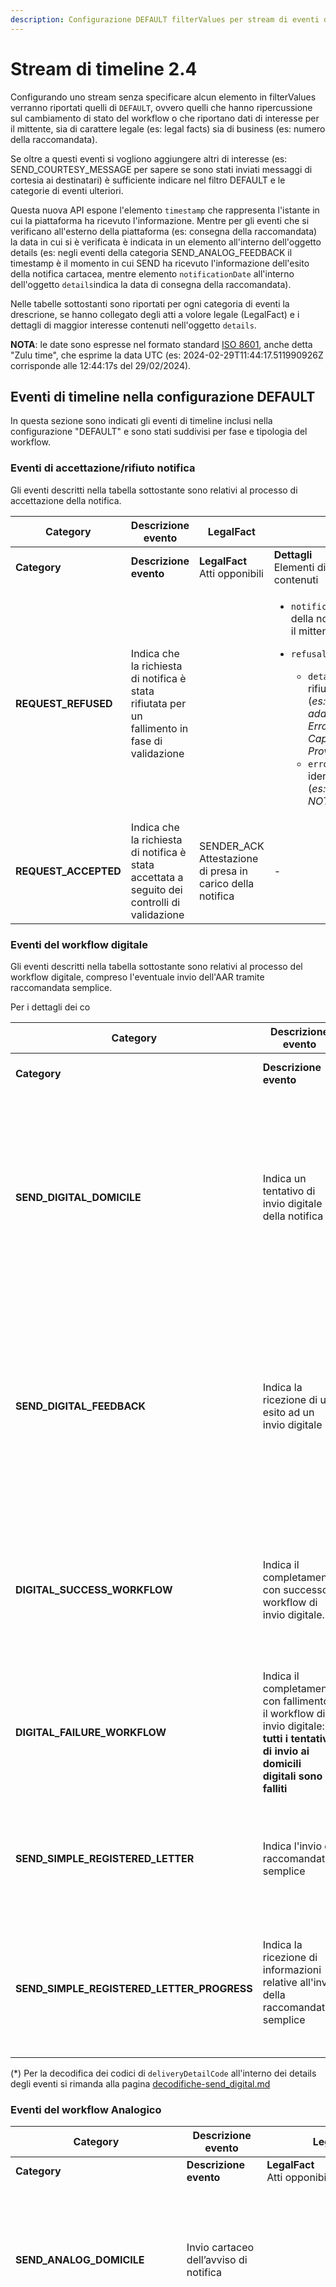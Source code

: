 ```yaml
---
description: Configurazione DEFAULT filterValues per stream di eventi di timeline
---
```


# Stream di timeline 2.4

Configurando uno stream senza specificare alcun elemento in filterValues verranno riportati quelli di `DEFAULT`, ovvero quelli che hanno ripercussione sul cambiamento di stato del workflow o che riportano dati di interesse per il mittente, sia di carattere legale (es: legal facts) sia di business (es: numero della raccomandata).

Se oltre a questi eventi si vogliono aggiungere altri di interesse (es: SEND\_COURTESY\_MESSAGE per sapere se sono stati inviati messaggi di cortesia ai destinatari) è sufficiente indicare nel filtro DEFAULT e le categorie di eventi ulteriori.

Questa nuova API espone l'elemento `timestamp` che rappresenta l'istante in cui la piattaforma ha ricevuto l'informazione. Mentre per gli eventi che si verificano all'esterno della piattaforma (es: consegna della raccomandata) la data in cui si è verificata è indicata in un elemento all'interno dell'oggetto details (es: negli eventi della categoria SEND\_ANALOG\_FEEDBACK il timestamp è il momento in cui SEND ha ricevuto l'informazione dell'esito della notifica cartacea, mentre elemento `notificationDate` all'interno dell'oggetto `details`indica la data di consegna della raccomandata).

Nelle tabelle sottostanti sono riportati per ogni categoria di eventi la drescrione, se hanno collegato degli atti a volore legale (LegalFact) e i dettagli di maggior interesse contenuti nell'oggetto `details`.

**NOTA**: le date sono espresse nel formato standard [ISO 8601](https://en.wikipedia.org/wiki/ISO\_8601), anche detta "Zulu time", che esprime la data UTC (es: 2024-02-29T11:44:17.511990926Z corrisponde alle 12:44:17s del 29/02/2024).

## Eventi di timeline nella configurazione DEFAULT

In questa sezione sono indicati gli eventi di timeline inclusi nella configurazione "DEFAULT"  e sono stati suddivisi per fase e tipologia del workflow.

### Eventi di accettazione/rifiuto notifica <a href="#eventi-di-timeline-di-validazione-della-richiesta" id="eventi-di-timeline-di-validazione-della-richiesta"></a>

Gli eventi descritti nella tabella sottostante sono relativi al processo di accettazione della notifica.

<table data-header-hidden data-full-width="true"><thead><tr><th width="235">Category</th><th width="195">Descrizione evento</th><th width="183">LegalFact</th><th>Details</th></tr></thead><tbody><tr><td><strong>Category</strong></td><td><strong>Descrizione evento</strong></td><td><strong>LegalFact</strong><br>Atti opponibili</td><td><strong>Dettagli</strong><br>Elementi di interesse contenuti</td></tr><tr><td><strong>REQUEST_REFUSED</strong></td><td>Indica che la richiesta di notifica è stata rifiutata per un fallimento in fase di validazione</td><td> </td><td><ul><li><code>notificationCost</code>: costo della notifica rifiutata per il mittente</li><li><p><code>refusalReasons</code>:</p><ul><li><code>detail</code>: motivo del rifiuta della notifica (<em>es: Validation failed, address is not valid. Error=Invalid Address, Cap, City and Province</em>)</li><li><code>errorCode</code>: codice identificati dell'errore (<em>es: NOT_VALID_ADDRESS</em>)</li></ul></li></ul></td></tr><tr><td><strong>REQUEST_ACCEPTED</strong></td><td>Indica che la richiesta di notifica è stata accettata a seguito dei controlli di validazione</td><td>SENDER_ACK<br>Attestazione di presa in carico della notifica</td><td>-</td></tr></tbody></table>

### Eventi del workflow digitale <a href="#eventi-di-timeline-di-scelta-del-workflow-digitale" id="eventi-di-timeline-di-scelta-del-workflow-digitale"></a>

Gli eventi descritti nella tabella sottostante sono relativi al processo del workflow digitale, compreso l'eventuale invio dell'AAR tramite raccomandata semplice.&#x20;

Per i dettagli dei co

<table data-header-hidden data-full-width="true"><thead><tr><th width="266">Category</th><th width="196">Descrizione evento</th><th width="183">LegalFact</th><th>Details</th></tr></thead><tbody><tr><td><strong>Category</strong></td><td><strong>Descrizione evento</strong></td><td><strong>LegalFact</strong><br>Atti opponibili</td><td><strong>Dettagli</strong><br>Elementi di interesse contenuti</td></tr><tr><td><strong>SEND_DIGITAL_DOMICILE</strong></td><td>Indica un tentativo di invio digitale della notifica</td><td></td><td><ul><li><code>recIndex</code>:  posizione del destinatario nell'array recipients</li><li><p><code>digitalAddress</code>: indirizzo digitale del destinatario</p><ul><li><code>type</code>: <em>PEC</em></li><li><code>address</code>: indirizzo PEC</li></ul></li><li><code>digitalAddressSource</code>: tipologia del domicilio digitale (<em>PLATFORM, SPECIAL, GENERAL</em>)</li></ul></td></tr><tr><td><strong>SEND_DIGITAL_FEEDBACK</strong></td><td>Indica la ricezione di un esito ad un invio digitale</td><td>PEC_RECEIPT<br>File in formato EML che attesta la consegna della PEC<br></td><td><ul><li><code>recIndex</code>:  posizione del destinatario nell'array recipients</li><li><code>responseStatus</code>: esito dell'invio digitale (<em>es: OK</em>)</li><li><code>notificationDate</code>: data di consegna o mancata consegna della PEC.</li><li><code>deliveryFailureCause</code>: Eventuali errori (*)</li><li><code>deliveryDetailCode</code>: Codice di consegna (*)</li></ul></td></tr><tr><td><strong>DIGITAL_SUCCESS_WORKFLOW</strong></td><td>Indica il completamento con successo il workflow di invio digitale.</td><td>DIGITAL_DELIVERY Attestazione generata alla conclusione dei tentativi di invio sui domicili digitali disponibili, nel caso si siano completati con un evento di consegna</td><td><ul><li><code>recIndex</code>:  posizione del destinatario nell'array recipients</li><li><p><code>digitalAddress</code>: indirizzo digitale del destinatario</p><ul><li><code>type</code>: <em>PEC</em></li><li><code>address</code>: indirizzo PEC</li></ul></li></ul></td></tr><tr><td><strong>DIGITAL_FAILURE_WORKFLOW</strong></td><td>Indica il completamento con fallimento il workflow di invio digitale: <strong>tutti i tentativi di invio ai domicili digitali sono falliti</strong></td><td>DIGITAL_DELIVERY<br>generata alla conclusione dei tentativi di invio sui domicili digitali disponibili, nel caso si siano completati con una mancata consegna</td><td><ul><li><code>recIndex:</code> indica l'indice dell'array del destinatario per il quale è fallito l'invio digitale<br></li></ul></td></tr><tr><td><strong>SEND_SIMPLE_REGISTERED_LETTER</strong></td><td>Indica l'invio di raccomandata semplice</td><td></td><td><p></p><ul><li><code>recIndex</code>:  posizione del destinatario nell'array recipients</li><li><code>analogCost</code>: costo dell’invio cartaceo</li><li><code>physicalAddress</code>: indirizzo fisico del destinatario</li></ul></td></tr><tr><td><strong>SEND_SIMPLE_REGISTERED_LETTER_PROGRESS</strong></td><td>Indica la ricezione di informazioni  relative all'invio della raccomandata semplice<br><br></td><td></td><td><ul><li><code>recIndex</code>:  posizione del destinatario nell'array recipients</li><li><code>registeredLetterCode</code> : codice della lettera per il destinatario</li><li><code>deliveryDetailCode</code>: codice del dettaglio dell'eveto di progress</li></ul></td></tr></tbody></table>

(\*) Per la decodifica dei codici di `deliveryDetailCode` all'interno dei details degli eventi si rimanda alla pagina [decodifiche-send\_digital.md](decodifiche-send\_digital.md "mention")

### Eventi del workflow Analogico <a href="#eventi-di-timeline-di-scelta-del-workflow-analogico" id="eventi-di-timeline-di-scelta-del-workflow-analogico"></a>

<table data-header-hidden data-full-width="true"><thead><tr><th width="262">Category</th><th width="151">Descrizione evento</th><th width="177">LegalFact</th><th>Details</th></tr></thead><tbody><tr><td><strong>Category</strong></td><td><strong>Descrizione evento</strong></td><td><strong>LegalFact</strong><br>Atti opponibili</td><td><strong>Dettagli</strong><br>Elementi di interesse contenuti</td></tr><tr><td><strong>SEND_ANALOG_DOMICILE</strong></td><td>Invio cartaceo dell’avviso di notifica<br></td><td></td><td><ul><li><code>recIndex</code>:  posizione del destinatario nell'array recipients</li><li><code>analogCost:</code> costo dell’invio cartaceo</li><li><code>productType / serviceLevel</code> : tipologia del prodotto inviato (<em>es: 890/AR)</em></li><li><code>physicalAddress:</code> indirizzo fisico del destinatario</li></ul></td></tr><tr><td><strong>SEND_ANALOG_FEEDBACK</strong></td><td>Ricezione esito dell'invio cartaceo</td><td></td><td><ul><li><code>recIndex</code>:  posizione del destinatario nell'array recipients</li><li><code>physicalAddress:</code> indirizzo fisico del destinatario</li><li><code>responseStatus:</code> contiene l’esito dell'invio cartaceo. (<em>es: OK, KO</em>)</li><li><code>notificationDate</code>: data di consegna o mancata consegna.</li><li><code>registeredLetterCode:</code>codice della lettera per il mittente</li><li><code>deliveryDetailCode:</code>codice del dettaglio esito invio cartaceo</li><li><code>deliveryFailureCause</code>: causa del fallimento della consegna</li><li><code>serviceLevel</code>: tipologia del prodotto inviato (<em>es: 890/AR)</em></li><li><code>newAddress</code>: Eventuale indirizzo fisico a seguito di indagine svolta in  loco da parte dell'addetto al recapito postale</li></ul></td></tr><tr><td><strong>ANALOG_SUCCESS_WORKFLOW</strong></td><td>Completato con successo il workflow di invio cartaceo.</td><td></td><td><ul><li><code>recIndex</code>:  posizione del destinatario nell'array recipients</li><li><code>physicalAddress:</code> indirizzo fisico del destinatario</li></ul><p></p></td></tr><tr><td><strong>ANALOG_FAILURE_WORKFLOW</strong></td><td><p>Completato con fallimento il workflow di invio cartaceo.</p><p></p></td><td></td><td><ul><li><code>recIndex</code>:  posizione del destinatario nell'array recipients</li><li><code>generatedAarUrl</code>: deposito della AAR</li></ul></td></tr><tr><td><strong>COMPLETELY_UNREACHABLE</strong></td><td>Il destinatario è risultato irraggiungibile.</td><td>ANALOG_FAILURE_DELIVERY<br>Attestazione di Deposito di Avviso di Avvenuta Ricezione</td><td><ul><li><code>recIndex</code>:  posizione del destinatario nell'array recipients</li></ul></td></tr></tbody></table>

(\*) Per la decodifica dei codici di e `deliveryFailureCause` e `deliveryDetailCode` all'interno dei details degli eventi di SEND\_ANALOG\_FEEDBACK si rimanda alla pagina [decodifiche-send\_analog.md](decodifiche-send\_analog.md "mention")

### Eventi di chiusura del workflow <a href="#eventi-di-timeline-di-chiusura-del-workflow" id="eventi-di-timeline-di-chiusura-del-workflow"></a>

<table data-header-hidden data-full-width="true"><thead><tr><th width="265">Category</th><th width="147">Descrizione evento</th><th width="193">LegalFact</th><th>Details</th></tr></thead><tbody><tr><td><strong>Category</strong></td><td><strong>Descrizione evento</strong></td><td><strong>LegalFact</strong><br>Atti opponibili</td><td><strong>Dettagli</strong><br>Elementi di interesse contenuti</td></tr><tr><td><strong>REFINEMENT</strong></td><td>Perfezionamento per decorrenza termini</td><td></td><td><p></p><ul><li><code>recIndex</code>:  posizione del destinatario nell'array recipients</li><li><code>notificationCost:</code> costo della notifica rifiutata per il mittente</li><li><code>eventTimestamp:</code> indica la data di perfezionamento della notifica per decorrenza termini</li></ul></td></tr><tr><td><strong>NOTIFICATION_VIEWED</strong></td><td>Visualizzazione della notifica (perfeziona la notifica se non già perfezionata per decorrenza termini o da altro destinatario)</td><td>RECIPIENT_ACCESS<br>Attestazione di avvenuto accesso</td><td><ul><li><code>recIndex</code>:  posizione del destinatario nell'array recipients</li><li><code>notificationCost:</code> costo della notifica per il mittente</li><li><code>eventTimestamp:</code> data di business in cui è stata visualizzata la notifica</li><li><p><code>delegateInfo</code> struttura che contiene le informazione dell'evenutale delegato che ha fatto accesso alla notifica.</p><ul><li><code>taxId</code>: codice fiscale del delegato</li><li><code>denomination</code>: denominazione delegato</li><li><code>delegateType</code>: tipologia delegato PF/PG</li></ul></li></ul></td></tr><tr><td><strong>NOTIFICATION_CANCELLED</strong></td><td>Evento di fine della cancellazione della notifica dal parte del mittente.</td><td></td><td><ul><li><code>notificationCost:</code> costo della notifica annullata per il mittente</li></ul></td></tr></tbody></table>

### Altre eventi di timeline <a href="#altre-eventi-di-timeline" id="altre-eventi-di-timeline"></a>

<table data-header-hidden data-full-width="true"><thead><tr><th width="268">Category</th><th width="149">Descrizione evento</th><th width="186">LegalFact</th><th>Details</th></tr></thead><tbody><tr><td><strong>Category</strong></td><td><strong>Descrizione evento</strong></td><td><strong>LegalFact</strong><br>Atti opponibili</td><td><strong>Dettagli</strong><br>Elementi di interesse contenuti</td></tr><tr><td><strong>NOTIFICATION_RADD_RETRIEVED</strong></td><td>Evento di accesso alla notifica tramite RADD</td><td></td><td><ul><li><code>recIndex</code>:  posizione del destinatario nell'array recipients</li><li><code>eventTimestamp</code>: data di consegna della notifica</li><li><code>raddType</code>: tipologia soggetto RADD</li><li><code>raddTransactionId</code>: identificativo della transazione RADD</li></ul></td></tr></tbody></table>

## **Eventi aggiuntivi al DEFAULT**

In questo paragrafo sono indicati altri eventi della timeline che non hanno effetto sullo stato della notifica e non hanno una importanza prioritaria per il mittente, ma possono essere interessanti per recuperare delle informazioni di dettaglio. Ricordiamo che questi dati sono mantenuti dalla piattaforma in modo sicuro per 10 anni e sono sempre disponibili per essere recuperati tramite le API.

### Eventi di preparazione workflow <a href="#eventi-di-timeline-di-preparazione-workflow" id="eventi-di-timeline-di-preparazione-workflow"></a>

<table data-header-hidden data-full-width="true"><thead><tr><th width="235">Category</th><th width="195">Descrizione evento</th><th width="183">LegalFact</th><th>Details</th></tr></thead><tbody><tr><td><strong>Category</strong></td><td><strong>Descrizione evento</strong></td><td><strong>LegalFact</strong><br>Atti opponibili</td><td><strong>Dettagli</strong><br>Elementi di interesse contenuti</td></tr><tr><td><strong>AAR_GENERATION</strong></td><td>Generazione dell’AAR (Avviso di Avvenuta Ricezione)</td><td> </td><td><ul><li><code>recIndex:</code> posizione del destinatario nell'array recipients</li><li><code>generatedAarUrl</code>: url per accedere all'avviso di avvenuta ricezione</li></ul></td></tr><tr><td><strong>SEND_COURTESY_MESSAGE</strong></td><td>Invio di un messaggio di cortesia.</td><td></td><td><ul><li><code>recIndex:</code> posizione del destinatario nell'array recipients</li><li><p><code>digitalAddress</code></p><ul><li><code>type</code>: tipologia messaggio di OPT_IN o un messaggio su APPIO, EMAIL o SMS</li><li><code>address</code>: indirizzo email o numero di telefono utilizzato per il messaggio.</li></ul></li></ul></td></tr><tr><td><strong>PROBABLE_SCHEDULING_ANALOG_DATE</strong></td><td>Indica che il workflow può essere sospeso per 120h a fronte di un invio di un messaggio di cortesia.</td><td></td><td><ul><li><code>recIndex:</code> posizione del destinatario nell'array recipients</li><li><code>schedulingAnalogDate</code>: data di inizio del workflow analogico, ritardato a causa di invio di messaggi di cortesia.</li></ul></td></tr></tbody></table>

### Eventi di scelta del workflow

<table data-header-hidden data-full-width="true"><thead><tr><th width="293">Category</th><th width="149">Descrizione evento</th><th width="186">LegalFact</th><th>Details</th></tr></thead><tbody><tr><td><strong>Category</strong></td><td><strong>Descrizione evento</strong></td><td><strong>LegalFact</strong><br>Atti opponibili</td><td><strong>Dettagli</strong><br>Elementi di interesse contenuti</td></tr><tr><td><strong>PUBLIC_REGISTRY_RESPONSE</strong></td><td>Indica la ricezione di un domicilio digitale dai registri nazionali</td><td></td><td><ul><li><code>recIndex:</code> posizione del destinatario nell'array recipients</li><li><p><code>digitalAddress</code>: indirizzo digitale del destinatario</p><ul><li><code>type</code>: <em>PEC</em></li><li><code>address</code>: indirizzo PEC</li></ul></li></ul></td></tr></tbody></table>

### Eventi con evidenze dell'invio

Gli eventi di PROGRESS sono eventi restituiti dai servizi esterni di invio digitale (SEND\_DIGITAL\_PROGRESS) e cartaceo (SEND\_ANALOG\_PROGRESS).

Questi eventi possono contenere anche dei legalFact esterni come il messaggio di consegna della PEC (in formato EML) nel caso di invio digitale o le scansioni della ricevuta di consegna, del plico, del avviso di ricevimento, dell'indagine del postino nel caso di invio di raccomandata.

<table data-header-hidden data-full-width="true"><thead><tr><th width="278">Category</th><th width="149">Descrizione evento</th><th width="195">LegalFact</th><th>Details</th></tr></thead><tbody><tr><td><strong>Category</strong></td><td><strong>Descrizione evento</strong></td><td><strong>LegalFact</strong><br>Atti opponibili</td><td><strong>Dettagli</strong><br>Elementi di interesse contenuti</td></tr><tr><td><strong>SEND_DIGITAL_PROGRESS</strong></td><td>Indica un evento successivo relativo  all'invio della PEC.<br></td><td>PEC_RECEIPT *<br>File in formato EML che attesta la accettazione della PEC</td><td><ul><li><code>recIndex:</code> posizione del destinatario nell'array recipients</li><li><code>eventTimestamp</code>: data di business dell'evento</li><li><code>digitalAddress:</code> indirizzo digitale del destinatario</li></ul></td></tr><tr><td><strong>SEND_ANALOG_PROGRESS</strong></td><td>Indica un evento successivo relativo all'invio cartaceo</td><td>ANALOG_DELIVERY*<br>Scansione delle </td><td><ul><li><code>recIndex:</code> posizione del destinatario nell'array recipients</li><li><code>notificationDate</code>: data evento</li><li><code>deliveryDetailCode</code>: codice consegna (*)</li><li><code>serviceLevel</code>: tipologia di servizio</li><li><code>registeredLetterCode</code>: identificativo raccomandata</li></ul></td></tr><tr><td><strong>PREPARE_ANALOG_DOMICILE_FAILURE</strong></td><td><p></p><p>Invio cartaceo non possibile: non è stato trovato nessun indirizzo valido per predisporre il tentativo.</p></td><td></td><td><ul><li><p><code>failureCause :</code> indica il motivo del fallimento del secondo invio tramite i codici</p><ul><li><code>D00</code>: Non è stato trovato nessun nuovo indirizzo per predisporre un altro tentativo di invio.</li><li><code>D01</code>: L’indirizzo non ha superato il processo di validazione. </li><li><code>D02</code>: L’indirizzo è già stato usato per effettuare un tentativo di invio.</li></ul></li></ul></td></tr></tbody></table>

(\*) Per la decodifica dei codici di `deliveryDetailCode` all'interno dei details degli eventi di SEND\_ANALOG\_PROGRESS si rimanda alla pagina [decodifiche-send\_analog.md](decodifiche-send\_analog.md "mention")\
